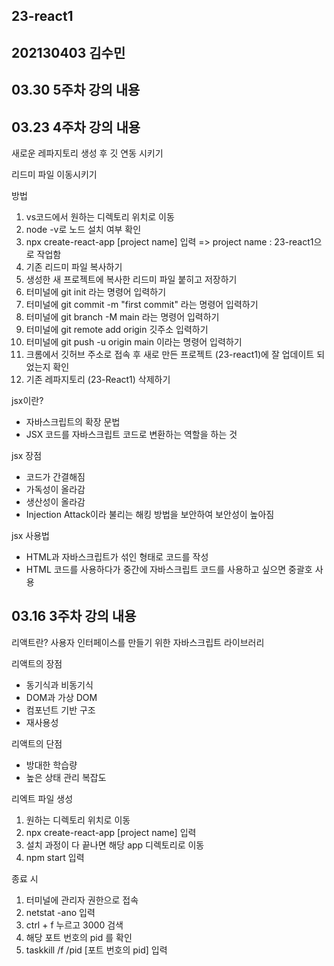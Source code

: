 ## 23-react1
## 202130403 김수민
## 03.30 5주차 강의 내용

## 03.23 4주차 강의 내용
새로운 레파지토리 생성 후 깃 연동 시키기

리드미 파일 이동시키기


방법
1. vs코드에서 원하는 디렉토리 위치로 이동
2. node -v로 노드 설치 여부 확인
3. npx create-react-app [project name] 입력 => project name : 23-react1으로 작업함
4. 기존 리드미 파일 복사하기 
5. 생성한 새 프로젝트에 복사한 리드미 파일 붙히고 저장하기
6. 터미널에 git init 라는 명령어 입력하기
7. 터미널에 git commit -m "first commit" 라는 명령어 입력하기
8. 터미널에 git branch -M main 라는 명령어 입력하기
9. 터미널에 git remote add origin 깃주소 입력하기
10. 터미널에 git push -u origin main 이라는 명령어 입력하기 
11. 크롬에서 깃허브 주소로 접속 후 새로 만든 프로젝트 (23-react1)에 잘 업데이트 되었는지 확인
12. 기존 레파지토리 (23-React1) 삭제하기


jsx이란?
-  자바스크립트의 확장 문법
-  JSX 코드를 자바스크립트 코드로 변환하는 역할을 하는 것

jsx 장점 
-  코드가 간결해짐
-  가독성이 올라감
-  생산성이 올라감
-  Injection Attack이라 불리는 해킹 방법을 보안하여 보안성이 높아짐

jsx 사용법
-  HTML과 자바스크립트가 섞인 형태로 코드를 작성
-  HTML 코드를 사용하다가 중간에 자바스크립트 코드를 사용하고 싶으면 중괄호 사용


## 03.16 3주차 강의 내용

리액트란?
사용자 인터페이스를 만들기 위한 자바스크립트 라이브러리

리액트의 장점
- 동기식과 비동기식
- DOM과 가상 DOM
- 컴포넌트 기반 구조
- 재사용성

리액트의 단점
- 방대한 학습량
- 높은 상태 관리 복잡도

리엑트 파일 생성
1. 원하는 디렉토리 위치로 이동
2. npx create-react-app [project name] 입력
3. 설치 과정이 다 끝나면 해당 app 디렉토리로 이동
4. npm start 입력

종료 시
1. 터미널에 관리자 권한으로 접속
2. netstat -ano 입력
3. ctrl + f 누르고 3000 검색
4. 해당 포트 번호의 pid 를 확인
5. taskkill /f /pid [포트 번호의 pid] 입력

